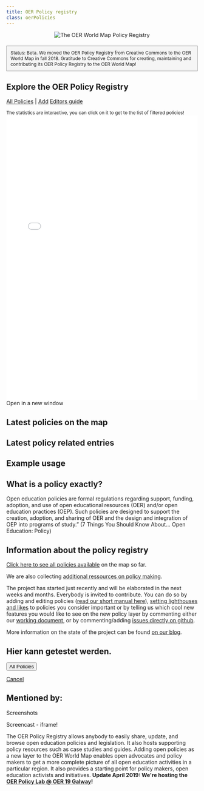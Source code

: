 ```yaml
---
title: OER Policy registry
class: oerPolicies
---
```


<div style="width:100%;text-align:center;">
<img style="width:auto;margin:0 auto;" src="/assets/images/oer_policy_registry_v01.png" title="The OER World Map Policy Registry">
</div>

<div style="font-size:12px;background: #f5f5f5;border:1px solid #999;padding:10px;margin-top:20px;">Status: Beta. We moved the OER Policy Registry from Creative Commons to the OER World Map in fall 2018. Gratitude to Creative Commons for creating, maintaining and contributing its OER Policy Registry to the OER World Map!</div>



## Explore the OER Policy Registry
<a class="btn" href="/resource/?filter.about.%40type=Policy&size=20" target="_blank">All Policies</a> | <a class="btn" href="/resource/?add=Policy" target="_blank">Add</a> <a class="btn" href="https://kurzelinks.de/yuge" target="_blank">Editors guide</a>
<div style="font-size:12px;">The statistics are interactive, you can click on it to get to the list of filtered policies!</div>
<iframe
  src="/kibana/app/kibana#/dashboard/3f24aa90-e370-11e8-bc1a-bd36147d8400?embed=true&_g=()"
  data-scope="filter.about.@type=Policy"
  height="750"
  width="800"
  style="border:0; width: 100%; margin: 0 auto;"
></iframe>
<a data-inject-newWindowLink>
  Open in a new window
</a>

## Latest policies on the map

<div data-inject-feed></div>

## Latest policy related entries

<div data-inject-policy-related></div>

## Example usage

## What is a policy exactly?
Open education policies are formal regulations regarding support, funding, adoption, and use of open educational resources (OER) and/or open education practices (OEP). Such policies are designed to support the creation, adoption, and sharing of OER and the design and integration of OEP into programs of study.” (7 Things You Should Know About... Open Education: Policy)



## Information about the policy registry

[Click here to see all policies available](https://oerworldmap.org/resource/?filter.about.%40type=Policy&size=20) on the map so far.

We are also collecting [additional ressources on policy making](https://oerworldmap.org/resource/?filter.about.keywords=policy&size=20).

The project has started just recently and will be elaborated in the next weeks and months. Everybody is invited to contribute. You can do so by adding and editing policies ([read our short manual here](https://github.com/hbz/oerworldmap/issues/1615)), [setting lighthouses and likes](https://oerworldmap.wordpress.com/2017/11/27/identifying-lighthouses/) to policies you consider important or by telling us which cool new features you would like to see on the new policy layer by commenting either our [working document](https://docs.google.com/document/d/1qDb1jfGXWQQwjLTFX9myfqS7DbHYD3YzlgoGiHQgfhc/edit?usp=sharing), or by commenting/adding [issues directly on github](https://github.com/hbz/oerworldmap/milestone/23).

More information on the state of the project can be found [on our blog](https://oerworldmap.wordpress.com/2018/10/11/moving-the-oer-policy-registry-to-the-oer-world-map). 

## Hier kann getestet werden.

<div class="primaryButtons"><button class="btn prominent" type="submit">All Policies</button></div>

<a class="btn" href="/resource/?features=true">Cancel</a>

## Mentioned by:

Screenshots

Screencast - iframe!

The OER Policy Registry allows anybody to easily share, update, and browse open education policies and legislation. It also hosts supporting policy resources such as case studies and guides. Adding open policies as a new layer to the OER World Map enables open advocates and policy makers to get a more complete picture of all open education activities in a particular region. It also provides a starting point for policy makers, open education activists and initiatives. **Update April 2019: We're hosting the [OER Policy Lab @ OER 19 Galway](https://oerworldmap.wordpress.com/2019/01/22/save-the-date-oer-policy-lab-oer19/)!**
